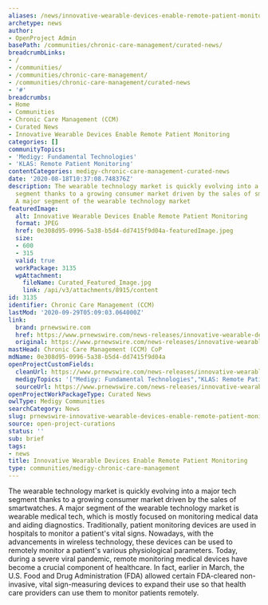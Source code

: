 ```yaml
---
aliases: /news/innovative-wearable-devices-enable-remote-patient-monitoring
archetype: news
author:
- OpenProject Admin
basePath: /communities/chronic-care-management/curated-news/
breadcrumbLinks:
- /
- /communities/
- /communities/chronic-care-management/
- /communities/chronic-care-management/curated-news
- '#'
breadcrumbs:
- Home
- Communities
- Chronic Care Management (CCM)
- Curated News
- Innovative Wearable Devices Enable Remote Patient Monitoring
categories: []
communityTopics:
- 'Medigy: Fundamental Technologies'
- 'KLAS: Remote Patient Monitoring'
contentCategories: medigy-chronic-care-management-curated-news
date: '2020-08-18T10:37:08.748376Z'
description: The wearable technology market is quickly evolving into a major tech
  segment thanks to a growing consumer market driven by the sales of smartwatches.
  A major segment of the wearable technology market
featuredImage:
  alt: Innovative Wearable Devices Enable Remote Patient Monitoring
  format: JPEG
  href: 0e308d95-0996-5a38-b5d4-dd7415f9d04a-featuredImage.jpeg
  size:
  - 600
  - 315
  valid: true
  workPackage: 3135
  wpAttachment:
    fileName: Curated_Featured_Image.jpg
    link: /api/v3/attachments/8915/content
id: 3135
identifier: Chronic Care Management (CCM)
lastMod: '2020-09-29T05:09:03.064000Z'
link:
  brand: prnewswire.com
  href: https://www.prnewswire.com/news-releases/innovative-wearable-devices-enable-remote-patient-monitoring-301059070.html
  original: https://www.prnewswire.com/news-releases/innovative-wearable-devices-enable-remote-patient-monitoring-301059070.html
mastHead: Chronic Care Management (CCM) CoP
mdName: 0e308d95-0996-5a38-b5d4-dd7415f9d04a
openProjectCustomFields:
  cleanUrl: https://www.prnewswire.com/news-releases/innovative-wearable-devices-enable-remote-patient-monitoring-301059070.html
  medigyTopics: '["Medigy: Fundamental Technologies","KLAS: Remote Patient Monitoring"]'
  sourceUrl: https://www.prnewswire.com/news-releases/innovative-wearable-devices-enable-remote-patient-monitoring-301059070.html
openProjectWorkPackageType: Curated News
owlType: Medigy Communities
searchCategory: News
slug: prnewswire-innovative-wearable-devices-enable-remote-patient-monitoring
source: open-project-curations
status: ''
sub: brief
tags:
- news
title: Innovative Wearable Devices Enable Remote Patient Monitoring
type: communities/medigy-chronic-care-management
---
```


The wearable technology market is quickly evolving into a major tech segment thanks to a growing consumer market driven by the sales of smartwatches. A major segment of the wearable technology market is wearable medical tech, which is mostly focused on monitoring medical data and aiding diagnostics. Traditionally, patient monitoring devices are used in hospitals to monitor a patient's vital signs. Nowadays, with the advancements in wireless technology, these devices can be used to remotely monitor a patient's various physiological parameters. Today, during a severe viral pandemic, remote monitoring medical devices have become a crucial component of healthcare. In fact, earlier in March, the U.S. Food and Drug Administration (FDA) allowed certain FDA-cleared non-invasive, vital sign-measuring devices to expand their use so that health care providers can use them to monitor patients remotely.